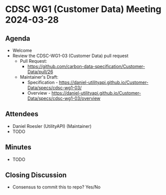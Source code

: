 # CDSC WG1 (Customer Data) Meeting 2024-03-28

## Agenda
* Welcome
* Review the CDSC-WG1-03 (Customer Data) pull request
    * Pull Request:
        * https://github.com/carbon-data-specification/Customer-Data/pull/26
    * Maintainer's Draft:
        * Specification - https://daniel-utilityapi.github.io/Customer-Data/specs/cdsc-wg1-03/
        * Overview - https://daniel-utilityapi.github.io/Customer-Data/specs/cdsc-wg1-03/overview

## Attendees
* Daniel Roesler (UtilityAPI) (Maintainer)
* TODO

## Minutes
* TODO

## Closing Discussion
* Consensus to commit this to repo? Yes/No
